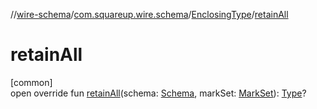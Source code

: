 //[wire-schema](../../../index.md)/[com.squareup.wire.schema](../index.md)/[EnclosingType](index.md)/[retainAll](retain-all.md)

# retainAll

[common]\
open override fun [retainAll](retain-all.md)(schema: [Schema](../-schema/index.md), markSet: [MarkSet](../-mark-set/index.md)): [Type](../-type/index.md)?
